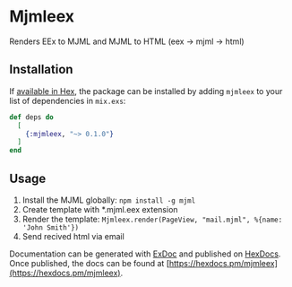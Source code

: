 # Mjmleex

Renders EEx to MJML and MJML to HTML (eex -> mjml -> html)

## Installation

If [available in Hex](https://hex.pm/docs/publish), the package can be installed
by adding `mjmleex` to your list of dependencies in `mix.exs`:

```elixir
def deps do
  [
    {:mjmleex, "~> 0.1.0"}
  ]
end
```

## Usage
1. Install the MJML globally: `npm install -g mjml`
2. Create template with *.mjml.eex extension
3. Render the template: `Mjmleex.render(PageView, "mail.mjml", %{name: 'John Smith'})`
4. Send recived html via email

Documentation can be generated with [ExDoc](https://github.com/elixir-lang/ex_doc)
and published on [HexDocs](https://hexdocs.pm). Once published, the docs can
be found at [https://hexdocs.pm/mjmleex](https://hexdocs.pm/mjmleex).

